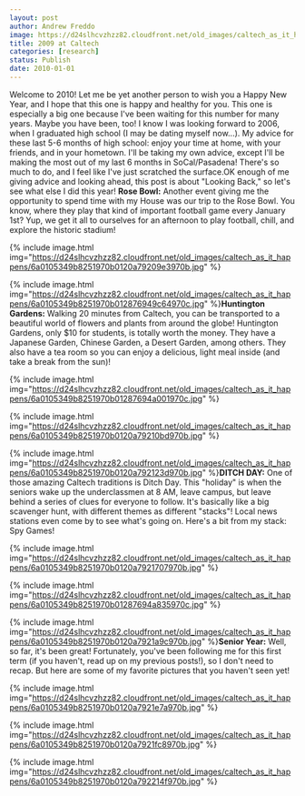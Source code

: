 ```yaml
---
layout: post
author: Andrew Freddo
image: https://d24slhcvzhzz82.cloudfront.net/old_images/caltech_as_it_happens/6a0105349b8251970b0128769499b2970c.jpg
title: 2009 at Caltech
categories: [research]
status: Publish
date: 2010-01-01
---
```



Welcome to 2010! Let me be yet another person to wish you a Happy New Year, and I hope that this one is happy and healthy for you. This one is especially a big one because I've been waiting for this number for many years. Maybe you have been, too! I know I was looking forward to 2006, when I graduated high school (I may be dating myself now...). My advice for these last 5-6 months of high school: enjoy your time at home, with your friends, and in your hometown. I'll be taking my own advice, except I'll be making the most out of my last 6 months in SoCal/Pasadena! There's so much to do, and I feel like I've just scratched the surface.OK enough of me giving advice and looking ahead, this post is about "Looking Back," so let's see what else I did this year!
**Rose Bowl:** Another event giving me the opportunity to spend time with my House was our trip to the Rose Bowl. You know, where they play that kind of important football game every January 1st? Yup, we get it all to ourselves for an afternoon to play football, chill, and explore the historic stadium!

{% include image.html img="https://d24slhcvzhzz82.cloudfront.net/old_images/caltech_as_it_happens/6a0105349b8251970b0120a79209e3970b.jpg" %}

{% include image.html img="https://d24slhcvzhzz82.cloudfront.net/old_images/caltech_as_it_happens/6a0105349b8251970b012876949c64970c.jpg" %}**Huntington Gardens:** Walking 20 minutes from Caltech, you can be transported to a beautiful world of flowers and plants from around the globe! Huntington Gardens, only $10 for students, is totally worth the money. They have a Japanese Garden, Chinese Garden, a Desert Garden, among others. They also have a tea room so you can enjoy a delicious, light meal inside (and take a break from the sun)!


{% include image.html img="https://d24slhcvzhzz82.cloudfront.net/old_images/caltech_as_it_happens/6a0105349b8251970b01287694a001970c.jpg" %}

{% include image.html img="https://d24slhcvzhzz82.cloudfront.net/old_images/caltech_as_it_happens/6a0105349b8251970b0120a79210bd970b.jpg" %}

{% include image.html img="https://d24slhcvzhzz82.cloudfront.net/old_images/caltech_as_it_happens/6a0105349b8251970b0120a792123d970b.jpg" %}**DITCH DAY:** One of those amazing Caltech traditions is Ditch Day. This "holiday" is when the seniors wake up the underclassmen at 8 AM, leave campus, but leave behind a series of clues for everyone to follow. It's basically like a big scavenger hunt, with different themes as different "stacks"! Local news stations even come by to see what's going on. Here's a bit from my stack: Spy Games!


{% include image.html img="https://d24slhcvzhzz82.cloudfront.net/old_images/caltech_as_it_happens/6a0105349b8251970b0120a7921707970b.jpg" %}

{% include image.html img="https://d24slhcvzhzz82.cloudfront.net/old_images/caltech_as_it_happens/6a0105349b8251970b01287694a835970c.jpg" %}

{% include image.html img="https://d24slhcvzhzz82.cloudfront.net/old_images/caltech_as_it_happens/6a0105349b8251970b0120a7921a9c970b.jpg" %}**Senior Year:** Well, so far, it's been great! Fortunately, you've been following me for this first term (if you haven't, read up on my previous posts!), so I don't need to recap. But here are some of my favorite pictures that you haven't seen yet!


{% include image.html img="https://d24slhcvzhzz82.cloudfront.net/old_images/caltech_as_it_happens/6a0105349b8251970b0120a7921e7a970b.jpg" %}

{% include image.html img="https://d24slhcvzhzz82.cloudfront.net/old_images/caltech_as_it_happens/6a0105349b8251970b0120a7921fc8970b.jpg" %}

{% include image.html img="https://d24slhcvzhzz82.cloudfront.net/old_images/caltech_as_it_happens/6a0105349b8251970b0120a792214f970b.jpg" %}
